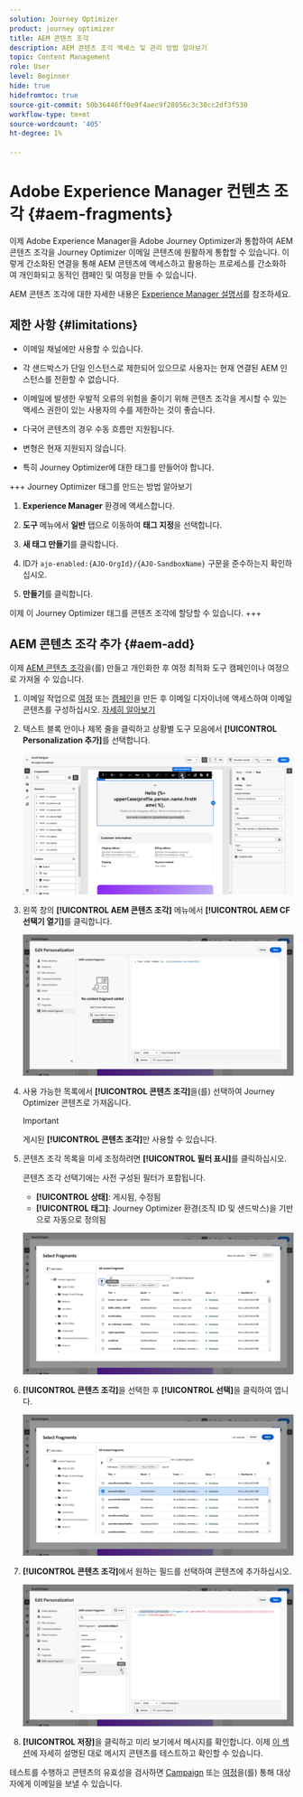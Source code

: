```yaml
---
solution: Journey Optimizer
product: journey optimizer
title: AEM 콘텐츠 조각
description: AEM 콘텐츠 조각 액세스 및 관리 방법 알아보기
topic: Content Management
role: User
level: Beginner
hide: true
hidefromtoc: true
source-git-commit: 50b36446ff0e9f4aec9f28056c3c30cc2df3f530
workflow-type: tm+mt
source-wordcount: '405'
ht-degree: 1%

---
```


# Adobe Experience Manager 컨텐츠 조각 {#aem-fragments}

이제 Adobe Experience Manager을 Adobe Journey Optimizer과 통합하여 AEM 콘텐츠 조각을 Journey Optimizer 이메일 콘텐츠에 원활하게 통합할 수 있습니다. 이렇게 간소화된 연결을 통해 AEM 콘텐츠에 액세스하고 활용하는 프로세스를 간소화하여 개인화되고 동적인 캠페인 및 여정을 만들 수 있습니다.

AEM 콘텐츠 조각에 대한 자세한 내용은 [Experience Manager 설명서](https://experienceleague.adobe.com/en/docs/experience-manager-cloud-service/content/sites/authoring/fragments/content-fragments)를 참조하세요.

## 제한 사항 {#limitations}

* 이메일 채널에만 사용할 수 있습니다.

* 각 샌드박스가 단일 인스턴스로 제한되어 있으므로 사용자는 현재 연결된 AEM 인스턴스를 전환할 수 없습니다.

* 이메일에 발생한 우발적 오류의 위험을 줄이기 위해 콘텐츠 조각을 게시할 수 있는 액세스 권한이 있는 사용자의 수를 제한하는 것이 좋습니다.

* 다국어 콘텐츠의 경우 수동 흐름만 지원됩니다.

* 변형은 현재 지원되지 않습니다.

* 특히 Journey Optimizer에 대한 태그를 만들어야 합니다.

+++ Journey Optimizer 태그를 만드는 방법 알아보기

   1. **Experience Manager** 환경에 액세스합니다.

   1. **도구** 메뉴에서 **일반** 탭으로 이동하여 **태그 지정**&#x200B;을 선택합니다.

   1. **새 태그 만들기**&#x200B;를 클릭합니다.

   1. ID가 `ajo-enabled:{AJO-OrgId}/{AJO-SandboxName}` 구문을 준수하는지 확인하십시오.

   1. **만들기**&#x200B;를 클릭합니다.

  이제 이 Journey Optimizer 태그를 콘텐츠 조각에 할당할 수 있습니다.
+++

## AEM 콘텐츠 조각 추가 {#aem-add}

이제 [AEM 콘텐츠 조각](https://experienceleague.adobe.com/en/docs/experience-manager-cloud-service/content/sites/authoring/fragments/content-fragments)을(를) 만들고 개인화한 후 여정 최적화 도구 캠페인이나 여정으로 가져올 수 있습니다.

1. 이메일 작업으로 [여정](../email/create-email.md) 또는 [캠페인](../email/create-email.md)을 만든 후 이메일 디자이너에 액세스하여 이메일 콘텐츠를 구성하십시오. [자세히 알아보기](../email/get-started-email-design.md)

1. 텍스트 블록 안이나 제목 줄을 클릭하고 상황별 도구 모음에서 **[!UICONTROL Personalization 추가]**&#x200B;를 선택합니다.

   ![](assets/aem_campaign_2.png)

1. 왼쪽 창의 **[!UICONTROL AEM 콘텐츠 조각]** 메뉴에서 **[!UICONTROL AEM CF 선택기 열기]**&#x200B;를 클릭합니다.

   ![](assets/aem_campaign_3.png)

1. 사용 가능한 목록에서 **[!UICONTROL 콘텐츠 조각]**&#x200B;을(를) 선택하여 Journey Optimizer 콘텐츠로 가져옵니다.

   >[!IMPORTANT]
   >
   >게시된 **[!UICONTROL 콘텐츠 조각]**&#x200B;만 사용할 수 있습니다.

1. 콘텐츠 조각 목록을 미세 조정하려면 **[!UICONTROL 필터 표시]**&#x200B;를 클릭하십시오.

   콘텐츠 조각 선택기에는 사전 구성된 필터가 포함됩니다.

   * **[!UICONTROL 상태]**: 게시됨, 수정됨
   * **[!UICONTROL 태그]**: Journey Optimizer 환경(조직 ID 및 샌드박스)을 기반으로 자동으로 정의됨

   ![](assets/aem_campaign_4.png)

1. **[!UICONTROL 콘텐츠 조각]**&#x200B;을 선택한 후 **[!UICONTROL 선택]**&#x200B;을 클릭하여 엽니다.

   ![](assets/aem_campaign_5.png)

1. **[!UICONTROL 콘텐츠 조각]**&#x200B;에서 원하는 필드를 선택하여 콘텐츠에 추가하십시오.

   ![](assets/aem_campaign_6.png)

1. **[!UICONTROL 저장]**&#x200B;을 클릭하고 미리 보기에서 메시지를 확인합니다. 이제 [이 섹션](preview.md)에 자세히 설명된 대로 메시지 콘텐츠를 테스트하고 확인할 수 있습니다.

테스트를 수행하고 콘텐츠의 유효성을 검사하면 [Campaign](../campaigns/review-activate-campaign.md) 또는 [여정](../building-journeys/publishing-the-journey.md)을(를) 통해 대상자에게 이메일을 보낼 수 있습니다.


